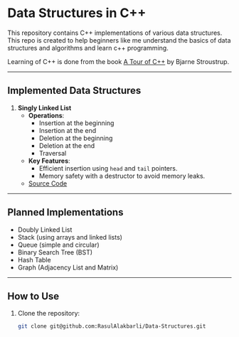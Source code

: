 # **Data Structures in C++**

This repository contains C++ implementations of various data structures. This repo is created to help beginners like me understand the basics of data structures and algorithms and learn c++ programming.

Learning of C++ is done from the book [A Tour of C++](./A%20Tour%20of%20C++%20(2nd%20Edition).pdf) by Bjarne Stroustrup. 

---

## **Implemented Data Structures**

1. **Singly Linked List**
   - **Operations**:
     - Insertion at the beginning
     - Insertion at the end
     - Deletion at the beginning
     - Deletion at the end
     - Traversal
   - **Key Features**:
     - Efficient insertion using `head` and `tail` pointers.
     - Memory safety with a destructor to avoid memory leaks.
   - [Source Code](./LinkedList.cpp) 

---

## **Planned Implementations**
- Doubly Linked List
- Stack (using arrays and linked lists)
- Queue (simple and circular)
- Binary Search Tree (BST)
- Hash Table
- Graph (Adjacency List and Matrix)

---

## **How to Use**

1. Clone the repository:
   ```bash
   git clone git@github.com:RasulAlakbarli/Data-Structures.git
